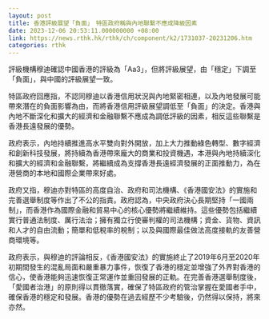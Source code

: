 ```yaml
---
layout: post
title: 香港評級展望「負面」　特區政府稱與內地聯繫不應成降級因素
date: 2023-12-06 20:53:11.000000000 +08:00
link: https://news.rthk.hk/rthk/ch/component/k2/1731037-20231206.htm
categories: rthk
---
```


評級機構穆迪確認中國香港的評級為「Aa3」，但將評級展望，由「穩定」下調至「負面」，與中國的評級展望一致。

特區政府回應指，不認同穆迪以香港信用狀況與內地緊密相連，以及內地發展可能帶來潛在的負面影響為由，而將香港信用評級展望調低至「負面」的決定。香港與內地不斷深化和擴大的經濟和金融聯繫不應成為調低評級的因素，相反這些聯繫是香港長遠發展的優勢。

政府表示，內地持續推進高水平雙向對外開放，加上大力推動綠色轉型、數字經濟和創新科技發展，將持續為香港帶來龐大的商業和投資機遇，本港與內地持續深化和擴大的經濟和金融聯繫，將繼續成為支撐香港長遠經濟發展的正面推動力，為在港營商的本地和國際企業帶來好處。
 
政府又指，穆迪亦對特區的高度自治、政府和司法機構、《香港國安法》的實施和完善選舉制度等作出了不公的指責。政府認為，中央政府決心長期堅持「一國兩制」，而香港作為國際金融和貿易中心的核心優勢將繼續維持。這些優勢包括繼續實行普通法制度、厲行法治；擁有獨立行使審判權的司法機構；資金、貨物、資訊和人才的自由流動；簡單和低稅率的稅制；以及與國際最佳做法高度接軌的友善營商環境等。
 
政府表示，與穆迪的評論相反，《香港國安法》的實施終止了2019年6月至2020年初期間發生的混亂局面和嚴重暴力事件，恢復了香港的穩定並增強了外界對香港的信心，使香港能夠迅速恢復正常運作並重回發展的正軌。在完善香港選舉制度後，「愛國者治港」的原則得以貫徹落實，確保了特區政府的管治掌握在愛國者手中，確保香港的穩定和發展。香港的優勢在過去經歷不少考驗後，仍然得以保持，將來亦然。
